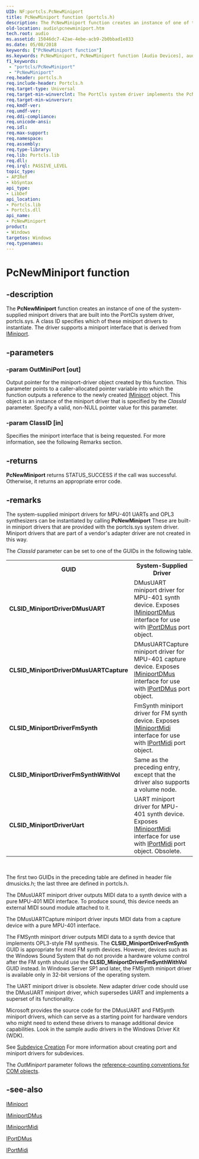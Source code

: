 ```yaml
---
UID: NF:portcls.PcNewMiniport
title: PcNewMiniport function (portcls.h)
description: The PcNewMiniport function creates an instance of one of the system-supplied miniport drivers that are built into the PortCls system driver, portcls.sys.
old-location: audio\pcnewminiport.htm
tech.root: audio
ms.assetid: 15046dc7-42ae-4ebe-acb9-2b0bbad1e833
ms.date: 05/08/2018
keywords: ["PcNewMiniport function"]
ms.keywords: PcNewMiniport, PcNewMiniport function [Audio Devices], audio.pcnewminiport, audpc-routines_d0b1d8e9-e4e0-44de-8854-a1b18eac9ff5.xml, portcls/PcNewMiniport
f1_keywords:
 - "portcls/PcNewMiniport"
 - "PcNewMiniport"
req.header: portcls.h
req.include-header: Portcls.h
req.target-type: Universal
req.target-min-winverclnt: The PortCls system driver implements the PcNewMiniport function in Microsoft Windows 98/Me and in Windows 2000 and later operating systems.
req.target-min-winversvr: 
req.kmdf-ver: 
req.umdf-ver: 
req.ddi-compliance: 
req.unicode-ansi: 
req.idl: 
req.max-support: 
req.namespace: 
req.assembly: 
req.type-library: 
req.lib: Portcls.lib
req.dll: 
req.irql: PASSIVE_LEVEL
topic_type:
- APIRef
- kbSyntax
api_type:
- LibDef
api_location:
- Portcls.lib
- Portcls.dll
api_name:
- PcNewMiniport
product:
- Windows
targetos: Windows
req.typenames: 
---
```


# PcNewMiniport function


## -description


The <b>PcNewMiniport</b> function creates an instance of one of the system-supplied miniport drivers that are built into the PortCls system driver, portcls.sys. A class ID specifies which of these miniport drivers to instantiate. The driver supports a miniport interface that is derived from <a href="https://docs.microsoft.com/windows-hardware/drivers/ddi/portcls/nn-portcls-iminiport">IMiniport</a>.


## -parameters




### -param OutMiniPort [out]

Output pointer for the miniport-driver object created by this function. This parameter points to a caller-allocated pointer variable into which the function outputs a reference to the newly created <a href="https://docs.microsoft.com/windows-hardware/drivers/ddi/portcls/nn-portcls-iminiport">IMiniport</a> object. This object is an instance of the miniport driver that is specified by the <i>ClassId</i> parameter. Specify a valid, non-NULL pointer value for this parameter.


### -param ClassID [in]

Specifies the miniport interface that is being requested. For more information, see the following Remarks section.


## -returns



<b>PcNewMiniport</b> returns STATUS_SUCCESS if the call was successful. Otherwise, it returns an appropriate error code.




## -remarks



The system-supplied miniport drivers for MPU-401 UARTs and OPL3 synthesizers can be instantiated by calling <b>PcNewMiniport</b> These are built-in miniport drivers that are provided with the portcls.sys system driver. Miniport drivers that are part of a vendor's adapter driver are not created in this way.

The <i>ClassId</i> parameter can be set to one of the GUIDs in the following table.

<table>
<tr>
<th>GUID</th>
<th>System-Supplied Driver</th>
</tr>
<tr>
<td>
<b>CLSID_MiniportDriverDMusUART</b>

</td>
<td>
DMusUART miniport driver for MPU-401 synth device. Exposes <a href="https://docs.microsoft.com/windows-hardware/drivers/ddi/dmusicks/nn-dmusicks-iminiportdmus">IMiniportDMus</a> interface for use with <a href="https://docs.microsoft.com/windows-hardware/drivers/ddi/dmusicks/nn-dmusicks-iportdmus">IPortDMus</a> port object.

</td>
</tr>
<tr>
<td>
<b>CLSID_MiniportDriverDMusUARTCapture</b>

</td>
<td>
DMusUARTCapture miniport driver for MPU-401 capture device. Exposes <a href="https://docs.microsoft.com/windows-hardware/drivers/ddi/dmusicks/nn-dmusicks-iminiportdmus">IMiniportDMus</a> interface for use with <a href="https://docs.microsoft.com/windows-hardware/drivers/ddi/dmusicks/nn-dmusicks-iportdmus">IPortDMus</a> port object.

</td>
</tr>
<tr>
<td>
<b>CLSID_MiniportDriverFmSynth</b>

</td>
<td>
FmSynth miniport driver for FM synth device. Exposes <a href="https://docs.microsoft.com/windows-hardware/drivers/ddi/portcls/nn-portcls-iminiportmidi">IMiniportMidi</a> interface for use with <a href="https://docs.microsoft.com/windows-hardware/drivers/ddi/portcls/nn-portcls-iportmidi">IPortMidi</a> port object.

</td>
</tr>
<tr>
<td>
<b>CLSID_MiniportDriverFmSynthWithVol</b>

</td>
<td>
Same as the preceding entry, except that the driver also supports a volume node.

</td>
</tr>
<tr>
<td>
<b>CLSID_MiniportDriverUart</b>

</td>
<td>
UART miniport driver for MPU-401 synth device. Exposes <a href="https://docs.microsoft.com/windows-hardware/drivers/ddi/portcls/nn-portcls-iminiportmidi">IMiniportMidi</a> interface for use with <a href="https://docs.microsoft.com/windows-hardware/drivers/ddi/portcls/nn-portcls-iportmidi">IPortMidi</a> port object. Obsolete.

</td>
</tr>
</table>
 

The first two GUIDs in the preceding table are defined in header file dmusicks.h; the last three are defined in portcls.h.

The DMusUART miniport driver outputs MIDI data to a synth device with a pure MPU-401 MIDI interface. To produce sound, this device needs an external MIDI sound module attached to it.

The DMusUARTCapture miniport driver inputs MIDI data from a capture device with a pure MPU-401 interface.

The FMSynth miniport driver outputs MIDI data to a synth device that implements OPL3-style FM synthesis. The <b>CLSID_MiniportDriverFmSynth</b> GUID is appropriate for most FM synth devices. However, devices such as the Windows Sound System that do not provide a hardware volume control after the FM synth should use the <b>CLSID_MiniportDriverFmSynthWithVol</b> GUID instead. In Windows Server SP1 and later, the FMSynth miniport driver is available only in 32-bit versions of the operating system.

The UART miniport driver is obsolete. New adapter driver code should use the DMusUART miniport driver, which supersedes UART and implements a superset of its functionality.

Microsoft provides the source code for the DMusUART and FMSynth miniport drivers, which can serve as a starting point for hardware vendors who might need to extend these drivers to manage additional device capabilities. Look in the sample audio drivers in the Windows Driver Kit (WDK).

See <a href="https://docs.microsoft.com/windows-hardware/drivers/audio/subdevice-creation">Subdevice Creation</a> For more information about creating port and miniport drivers for subdevices.

The <i>OutMiniport</i> parameter follows the <a href="https://docs.microsoft.com/windows-hardware/drivers/audio/reference-counting-conventions-for-com-objects">reference-counting conventions for COM objects</a>.




## -see-also




<a href="https://docs.microsoft.com/windows-hardware/drivers/ddi/portcls/nn-portcls-iminiport">IMiniport</a>



<a href="https://docs.microsoft.com/windows-hardware/drivers/ddi/dmusicks/nn-dmusicks-iminiportdmus">IMiniportDMus</a>



<a href="https://docs.microsoft.com/windows-hardware/drivers/ddi/portcls/nn-portcls-iminiportmidi">IMiniportMidi</a>



<a href="https://docs.microsoft.com/windows-hardware/drivers/ddi/dmusicks/nn-dmusicks-iportdmus">IPortDMus</a>



<a href="https://docs.microsoft.com/windows-hardware/drivers/ddi/portcls/nn-portcls-iportmidi">IPortMidi</a>
 

 

